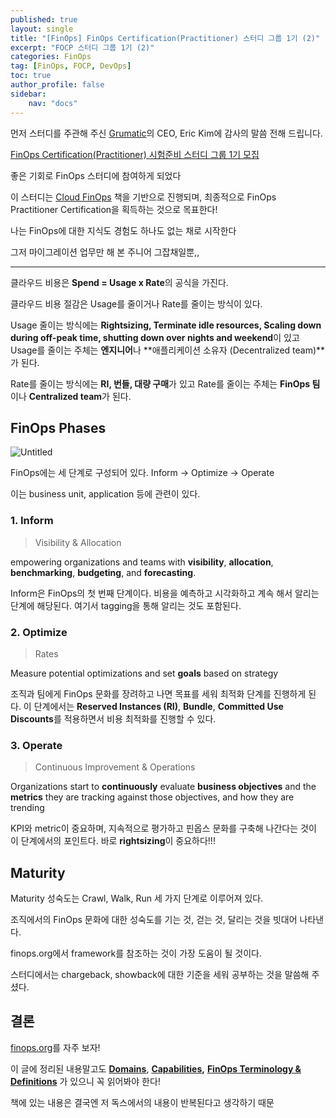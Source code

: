 ```yaml
---
published: true
layout: single
title: "[FinOps] FinOps Certification(Practitioner) 스터디 그룹 1기 (2)"
excerpt: "FOCP 스터디 그룹 1기 (2)"
categories: FinOps
tag: [FinOps, FOCP, DevOps]
toc: true
author_profile: false
sidebar:
    nav: "docs"
---
```


먼저 스터디를 주관해 주신 [Grumatic](https://www.costclipper.io/)의 CEO, Eric Kim에 감사의 말씀 전해 드립니다.

[FinOps Certification(Practitioner) 시험준비 스터디 그룹 1기 모집](https://www.notion.so/FinOps-Certification-Practitioner-1-8e11cbef565c4a8eb4bd435c063c8537?pvs=21) 

좋은 기회로 FinOps 스터디에 참여하게 되었다

이 스터디는 [Cloud FinOps](https://m.hanbit.co.kr/store/books/book_view.html?p_code=B6403412680) 책을 기반으로 진행되며, 최종적으로 FinOps Practitioner Certification을 획득하는 것으로 목표한다!

나는 FinOps에 대한 지식도 경험도 하나도 없는 채로 시작한다

그저 마이그레이션 업무만 해 본 주니어 그잡채일뿐,,

---

클라우드 비용은 **Spend = Usage x Rate**의 공식을 가진다.

클라우드 비용 절감은 Usage를 줄이거나 Rate를 줄이는 방식이 있다.

Usage 줄이는 방식에는 **Rightsizing, Terminate idle resources, Scaling down during off-peak time, shutting down over nights and weekend**이 있고 Usage를 줄이는 주체는 **엔지니어**나 **애플리케이션 소유자 (Decentralized team)**가 된다.

Rate를 줄이는 방식에는 **RI, 번들, 대량 구매**가 있고 Rate를 줄이는 주체는 **FinOps 팀**이나 **Centralized team**가 된다.

## **FinOps Phases**

![Untitled](https://github.com/gain-yoo/gain-yoo.github.io/assets/100563973/3cb0288e-a7ed-40ed-8f06-1c43a3b560bf)


FinOps에는 세 단계로 구성되어 있다. Inform → Optimize → Operate

이는 business unit, application 등에 관련이 있다.

### 1. Inform

> Visibility & Allocation
> 

empowering organizations and teams with **visibility**, **allocation**, **benchmarking**, **budgeting**, and **forecasting**.

Inform은 FinOps의 첫 번째 단계이다. 비용을 예측하고 시각화하고 계속 해서 알리는 단계에 해당된다. 여기서 tagging을 통해 알리는 것도 포함된다.

### 2. Optimize

> Rates
> 

Measure potential optimizations and set **goals** based on strategy

조직과 팀에게 FinOps 문화를 장려하고 나면 목표를 세워 최적화 단계를 진행하게 된다. 이 단계에서는 **Reserved Instances (RI)**, **Bundle**, **Committed Use Discounts**를 적용하면서 비용 최적화를 진행할 수 있다.

### 3. Operate

> Continuous Improvement & Operations
> 

Organizations start to **continuously** evaluate **business objectives** and the **metrics** they are tracking against those objectives, and how they are trending

KPI와 metric이 중요하며, 지속적으로 평가하고 핀옵스 문화를 구축해 나간다는 것이 이 단계에서의 포인트다. 바로 **rightsizing**이 중요하다!!!

## Maturity

Maturity 성숙도는 Crawl, Walk, Run 세 가지 단계로 이루어져 있다.

조직에서의 FinOps 문화에 대한 성숙도를 기는 것, 걷는 것, 달리는 것을 빗대어 나타낸다.

finops.org에서 framework를 참조하는 것이 가장 도움이 될 것이다.

스터디에서는 chargeback, showback에 대한 기준을 세워 공부하는 것을 말씀해 주셨다.

## 결론

[finops.org](http://finops.org)를 자주 보자!

이 글에 정리된 내용말고도 **[Domains](https://www.finops.org/framework/domains/)**, **[Capabilities](https://www.finops.org/framework/capabilities/),** **[FinOps Terminology & Definitions](https://www.finops.org/assets/terminology/)** 가 있으니 꼭 읽어봐야 한다!

책에 있는 내용은 결국엔 저 독스에서의 내용이 반복된다고 생각하기 때문
